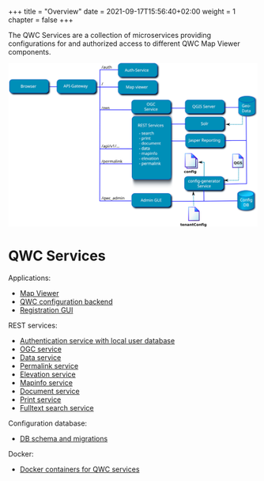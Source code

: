 +++
title = "Overview"
date = 2021-09-17T15:56:40+02:00
weight = 1
chapter = false
+++

The QWC Services are a collection of microservices providing configurations for and authorized access to different QWC Map Viewer components.

![qwc-services-arch](/images/qwc-services-arch.png)

# QWC Services

Applications:
* [Map Viewer](https://github.com/qwc-services/qwc-map-viewer)
* [QWC configuration backend](https://github.com/qwc-services/qwc-admin-gui)
* [Registration GUI](https://github.com/qwc-services/qwc-registration-gui)

REST services:
* [Authentication service with local user database](https://github.com/qwc-services/qwc-db-auth)
* [OGC service](https://github.com/qwc-services/qwc-ogc-service)
* [Data service](https://github.com/qwc-services/qwc-data-service)
* [Permalink service](https://github.com/qwc-services/qwc-permalink-service)
* [Elevation service](https://github.com/qwc-services/qwc-elevation-service)
* [Mapinfo service](https://github.com/qwc-services/qwc-mapinfo-service)
* [Document service](https://github.com/qwc-services/qwc-document-service)
* [Print service](https://github.com/qwc-services/qwc-print-service)
* [Fulltext search service](https://github.com/qwc-services/qwc-fulltext-search-service)

Configuration database:
* [DB schema and migrations](https://github.com/qwc-services/qwc-config-db)

Docker:
* [Docker containers for QWC services](https://github.com/qwc-services/qwc-docker)
